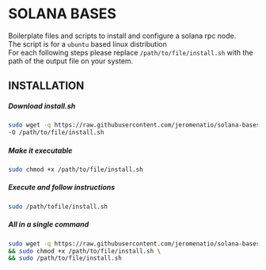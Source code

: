 # SOLANA BASES

Boilerplate files and scripts to install and configure a solana rpc node. \
The script is for a `ubuntu` based linux distribution \
For each following steps please replace `/path/to/file/install.sh` with the path of the output file on your system.

## INSTALLATION

##### Download install.sh
```bash
sudo wget -q https://raw.githubusercontent.com/jeromenatio/solana-bases/main/tn-install.sh \
-O /path/to/file/install.sh
```

##### Make it executable
```bash
sudo chmod +x /path/to/file/install.sh
```

##### Execute and follow instructions
```bash
sudo /path/tofile/install.sh
```

##### All in a single command
```bash
sudo wget -q https://raw.githubusercontent.com/jeromenatio/solana-bases/main/tn-install.sh -O /path/to/file/install.sh \
&& sudo chmod +x /path/to/file/install.sh \
&& sudo /path/to/file/install.sh
```